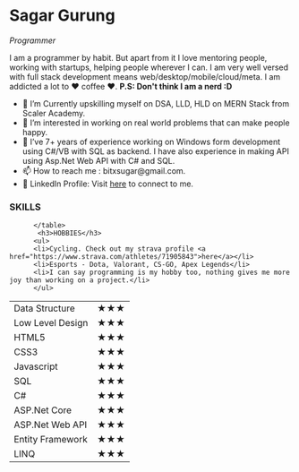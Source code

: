 <h1>Sagar Gurung</h1>
          <p>
            <em>Programmer</strong></em>
          </p>
          <p>
            I am a programmer by habit. But apart from it I love mentoring
            people, working with startups, helping people wherever I can. I am
            very well versed with full stack development means
            web/desktop/mobile/cloud/meta. I am addicted a lot to ❤ coffee ❤.
            <strong>P.S: Don't think I am a nerd :D</strong>
          </p>
          <ul>
            <li>💞️ I’m Currently upskilling myself on DSA, LLD, HLD on MERN Stack from Scaler Academy.</li>
            <li>👀 I’m interested in working on real world problems that can make people happy.</li>
            <li>🌱 I’ve  7+ years of experience working on Windows form development using C#/VB with SQL as backend. I have also experience in making API using Asp.Net Web API with C# and SQL.</li>
            <li>📫 How to reach me : bitxsugar@gmail.com.</li>
            <li>🤝 LinkedIn Profile: Visit <a href="https://www.linkedin.com/in/dhatedone/">here</a> to connect to me.</li>
          </ul>
          <h3>SKILLS</h3>
          <table>
          <tr>
                    <td>Data Structure</td>
                    <td>★★★</td>
          </tr>
          <tr>
                    <td>Low Level Design</td>
                    <td>★★★</td>
          </tr>
          <tr>
                    <td>HTML5</td>
                    <td>★★★</td>
          </tr>
          <tr>
                    <td> CSS3</td>
                    <td>★★★</td>
          </tr>
          <tr>
                    <td>Javascript</td>
                    <td>★★★</td>
          </tr>
          <tr>
                    <td>SQL</td>
                    <td>★★★</td>
          </tr>
          <tr>
                    <td>C#</td>
                    <td>★★★</td>
          </tr>
          <tr>
                    <td>ASP.Net Core</td>
                    <td>★★★</td>
          </tr>
          <tr>
                    <td>ASP.Net Web API</td>
                    <td>★★★</td>
          </tr>
          <tr>
                    <td>Entity Framework</td>
                    <td>★★★</td>
          </tr>
          <tr>
                    <td>LINQ</td>
                    <td>★★★</td>
          </tr>
          
          </table>
           <h3>HOBBIES</h3>
          <ul>
          <li>Cycling. Check out my strava profile <a href="https://www.strava.com/athletes/71905843">here</a></li>
          <li>Esports - Dota, Valorant, CS-GO, Apex Legends</li>
          <li>I can say programming is my hobby too, nothing gives me more joy than working on a project.</li>
          </ul>
          

<!---
Calyfs0/Calyfs0 is a ✨ special ✨ repository because its `README.md` (this file) appears on your GitHub profile.
You can click the Preview link to take a look at your changes.
--->
